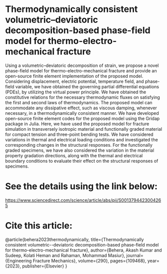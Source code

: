 # Thermodynamically consistent volumetric–deviatoric decomposition-based phase-field model for thermo-electro-mechanical fracture

Using a volumetric–deviatoric decomposition of strain, we propose a novel phase-field model for thermo-electro-mechanical fracture and provide an open-source finite element implementation
of the proposed model. Considering displacement, electric potential, temperature field, and phase-field variable, we have obtained the governing partial differential equations (PDEs), 
by utilizing the virtual power principle. We have obtained the constitutive relations for the necessary thermodynamic fluxes on satisfying the first and second laws of thermodynamics.
The proposed model can accommodate any dissipative effect, such as viscous damping, whenever necessary, in a thermodynamically consistent manner. We have developed open-source finite 
element codes for the proposed model using the Gridap package in Julia. Here, we have used the proposed model for fracture simulation in transversely isotropic material and functionally
graded material for compact tension and three-point bending tests. We have considered variations in thermal and electrical loading conditions and investigated the corresponding changes
in the structural responses. For the functionally graded specimens, we have also considered the variation in the material property gradation directions, along with the thermal and 
electrical boundary conditions to evaluate their effect on the structural responses of specimens.

# See the details using the link below:

https://www.sciencedirect.com/science/article/abs/pii/S0013794423004265

# Cite this article:

@article{behera2023thermodynamically,
  title={Thermodynamically consistent volumetric--deviatoric decomposition-based phase-field model for thermo-electro-mechanical fracture},
  author={Behera, Akash Kumar and Sudeep, Kolati Heman and Rahaman, Mohammad Masiur},
  journal={Engineering Fracture Mechanics},
  volume={290},
  pages={109468},
  year={2023},
  publisher={Elsevier}
}
